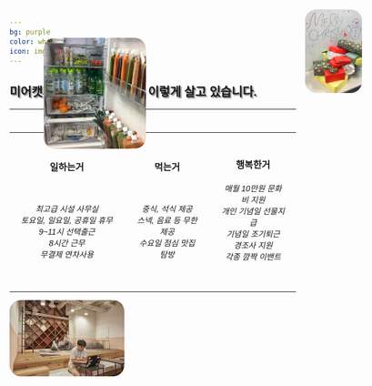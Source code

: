 ```yaml
---
bg: purple
color: white
icon: img/meerkats.png
---
```

<style>
   @import url(//fonts.googleapis.com/earlyaccess/jejugothic.css);
   .jg{
   font-family: 'Jeju Gothic', sans-serif; 
   text-shadow: 2px 2px 2px gray;
   }
   
   .sp{
   width: 33%;
   text-align:center;
   font-family: 'Jeju Gothic', sans-serif; 
   }
   
   table{
   width:100%;
   align:center;
   font-family: 'Jeju Gothic', sans-serif;
   }
   
   td, th{
   padding:20px;
   }
   
   
   .effect_img {
    border-radius: 20px;
   }
   
   .center_ta{
   width:30%;
   }
   
   .right_ta{
   width:30%;
   }
   
</style>

<link rel="stylesheet" href="https://use.fontawesome.com/releases/v5.2.0/css/all.css" integrity="sha384-hWVjflwFxL6sNzntih27bfxkr27PmbbK/iSvJ+a4+0owXq79v+lsFkW54bOGbiDQ" crossorigin="anonymous">

<div>
  <h2 class="jg">미어캣게임즈의 미어캣들은 이렇게 살고 있습니다.</h2>
  </div>
  
<table class="container_ta">
   <tr>
      <th class="left_ta"><i class="fa fa-clock fa-4x"></i></th>
      <th class="center_ta"><i class="fa fa-utensils fa-4x"></i></th>
      <th class="right_ta"><i class="fa fa-grin-alt fa-4x"></i></th>
   </tr>
   <tr>
      <th><h3>일하는거</h3><br/><h6>최고급 시설 사무실<br/>토요일, 일요일, 공휴일 휴무<br/>9~11시 선택출근<br/>8시간 근무<br/>무결제 연차사용</h6></th>
      <th><h3>먹는거</h3><br/><h6>중식, 석식 제공<br/>스넥, 음료 등 무한 제공<br/>수요일 점심 맛집 탐방</h6></th>
      <th><h3>행복한거</h3><h6>매월 10만원 문화비 지원<br/>개인 기념일 선물지급<br/>기념일 조기퇴근<br/>경조사 지원<br/>각종 깜짝 이밴트</h6></th>
   </tr>
</table>

<div>
   <img src="img/office.jpg" width="40%" class="effect_img">
</div>

<div style="position:absolute; left:30%; top:100px;">
   <img src="img/food_01.jpg" width="30%" class="effect_img">
</div>
   
<div style="position:absolute; right:-30%; top:50px;">
   <img src="img/event.jpg" width="20%" class="effect_img">
</div>
